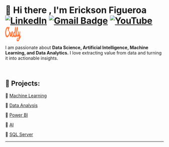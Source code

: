 # 🙋 Hi there , I'm Erickson Figueroa [![LinkedIn](https://img.shields.io/badge/LinkedIn-%230077B5.svg?logo=linkedin&logoColor=white)](https://www.linkedin.com/in/erickson-figueroa/) [![Gmail Badge](https://img.shields.io/badge/-Gmail-d14836?style=flat-square&logo=Gmail&logoColor=white&link=indetrd@gmail.com)](mailto:indetrd@gmail.com) [![YouTube](https://img.shields.io/badge/YouTube-%23FF0000.svg?logo=YouTube&logoColor=white)](https://www.youtube.com) <a href="https://www.credly.com/users/erickson-figueroa"><img src="/images/credly_logo_icon.svg" alt="Credly" width="50" height="50" style="margin-bottom: -16px !important;"></a>

<p>I am passionate about <strong>Data Science, Artificial Intelligence, Machine Learning, and Data Analytics.</strong> I love extracting value from data and turning it into actionable insights.</p></br>


## 🚀 Projects:

<p>🔗 <a href="https://github.com/erickson-figueroa/machine-learning-projects" target="_blank" rel="noopener noreferrer">Machine Learning</a></p>
<p>🔗 <a href="https://github.com/erickson-figueroa/python-data-analysis-projects" target="_blank" rel="noopener noreferrer">Data Analysis</a></p>
<p>🔗 <a href="https://github.com/erickson-figueroa/power-bi" target="_blank" rel="noopener noreferrer">Power BI</a></p>
<p>🔗 <a href="https://github.com/erickson-figueroa/ai-projects" target="_blank" rel="noopener noreferrer">AI</a></p>
<p>🔗 <a href="https://github.com/erickson-figueroa/sql-server" target="_blank" rel="noopener noreferrer">SQL Server</a></p>
    
---

